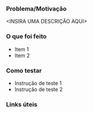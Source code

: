 <!---
  > INSTRUÇÕES GERAIS PARA ABRIR ESSE PULL REQUEST

  Olá! É bem importante que você preencha a descrição desse PR com as
  informações sugeridas abaixo, para ajudar a dar o máximo possível de
  contexto/objetivo/motivação e instruções de teste das alterações.

  Por favor, depois de preencher os campos, não esqueça de:

  1) Dar assign no PR para você
  2) Remover todos os comentários que não se aplicam nessa alteração

  Obrigado! :)
-->

### Problema/Motivação
<!--
  Descreva o problema/motivação que gerou a necessidade das alterações desse PR.
-->

<INSIRA UMA DESCRIÇÃO AQUI>

### O que foi feito
<!--
  Escreva de forma descritiva ou através de uma lista os pontos que foram
  implementados ou ajustados nesse PR.
-->

* Item 1
* Item 2

### Como testar
<!--
  É bem importante que você escreva instruções claras de:

  1) como as alterações podem ser testadas localmente
  2) quais os resultados esperados
-->

* Instrução de teste 1
* Instrução de teste 2

### Links úteis
<!--
  Adicione aqui todos os links que você julgar necessários para ajudar a
  contextualizar a revisão das alterações.
-->